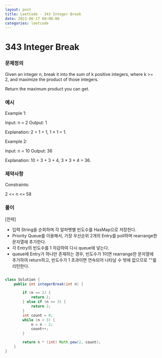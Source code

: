 ```yaml
---
layout: post
title: LeetCode - 343 Integer Break
date: 2021-06-17 00:00:00
categories: leetcode
---
```


# 343 Integer Break

### 문제정의
Given an integer n, break it into the sum of k positive integers, where k >= 2, and maximize the product of those integers.

Return the maximum product you can get.

### 예시

Example 1:

Input: n = 2
Output: 1

Explanation: 2 = 1 + 1, 1 × 1 = 1.

Example 2:

Input: n = 10
Output: 36

Explanation: 10 = 3 + 3 + 4, 3 × 3 × 4 = 36.
 
### 제약사항
Constraints:

2 <= n <= 58

### 풀이

[전략]
- 입력 String을 순회하며 각 알파벳별 빈도수를 HasMap으로 저장한다.
- Priority Queue를 이용해서, 가장 우선순위 2개의 Entry를 poll하며 rearrange한 문자열에 추가한다.
- 각 Entry의 빈도수를 1 차감하여 다시 queue에 넣는다.
- queue에 Entry가 하나만 존재하는 경우, 빈도수가 1이면 rearrange한 문자열에 추가하여 return하고,
  빈도수가 1 초과이면 연속되어 나타날 수 밖에 없으므로 ""를 리턴한다.

```java

class Solution {
    public int integerBreak(int n) {

        if (n == 2) {
            return 1;
        } else if (n == 3) {
            return 2;
        }
        int count = 0;
        while (n > 3) {
            n = n - 2;
            count++;
        }

        return n * (int) Math.pow(2, count);
    }
}
```

